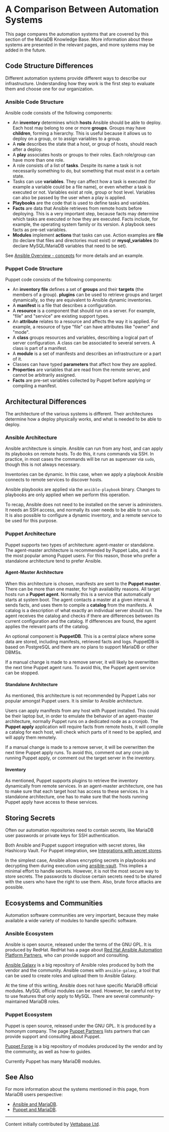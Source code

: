 # A Comparison Between Automation Systems

This page compares the automation systems that are covered by this section of the MariaDB Knowledge Base. More information about these systems are presented in the relevant pages, and more systems may be added in the future.

## Code Structure Differences

Different automation systems provide different ways to describe our infrastructure. Understanding how they work is the first step to evaluate them and choose one for our organization.

### Ansible Code Structure

Ansible code consists of the following components:

- An <strong>inventory</strong> determines which <strong>hosts</strong> Ansible should be able to deploy. Each host may belong to one or more <strong>groups</strong>. Groups may have <strong>children</strong>, forming a hierarchy. This is useful because it allows us to deploy on a group, or to assign variables to a group.
- A <strong>role</strong> describes the state that a host, or group of hosts, should reach after a deploy.
- A <strong>play</strong> associates hosts or groups to their roles. Each role/group can have more than one role.
- A role consists of a list of <strong>tasks</strong>. Despite its name a task is not necessarily something to do, but something that must exist in a certain state.
- Tasks can use <strong>variables</strong>. They can affect how a task is executed (for example a variable could be a file name), or even whether a task is executed or not. Variables exist at role, group or host level. Variables can also be passed by the user when a play is applied.
- <strong>Playbooks</strong> are the code that is used to define tasks and variables.
- <strong>Facts</strong> are data that Ansible retrieves from remote hosts before deploying. This is a very important step, because facts may determine which tasks are executed or how they are executed. Facts include, for example, the operating system family or its version. A playbook sees facts as pre-set variables.
- <strong>Modules</strong> implement <strong>actions</strong> that tasks can use. Action examples are <strong>file</strong> (to declare that files and directories must exist) or <strong>mysql_variables</strong> (to declare MySQL/MariaDB variables that need to be set).

See [Ansible Overview - concepts](/kb/en/ansible-overview/#concepts) for more details and an example.

### Puppet Code Structure

Puppet code consists of the following components:

- An <strong>inventory file</strong> defines a set of <strong>groups</strong> and their <strong>targets</strong> (the members of a group). <strong>plugins</strong> can be used to retrieve groups and target dynamically, so they are equivalent to Ansible dynamic inventories.
- A <strong>manifest</strong> is a file that describes a configuration.
- A <strong>resource</strong> is a component that should run on a server. For example, "file" and "service" are existing support types.
- An <strong>attribute</strong> relates to a resource and affects the way it is applied. For example, a resource of type "file" can have attributes like "owner" and "mode".
- A <strong>class</strong> groups resources and variables, describing a logical part of server configuration. A class can be associated to several servers. A class is part of a manifest.
- A <strong>module</strong> is a set of manifests and describes an infrastructure or a part of it.
- Classes can have typed <strong>parameters</strong> that affect how they are applied.
- <strong>Properties</strong> are variables that are read from the remote server, and cannot be arbitrarily assigned.
- <strong>Facts</strong> are pre-set variables collected by Puppet before applying or compiling a manifest.

## Architectural Differences

The architecture of the various  systems is different. Their architectures determine how a deploy physically works, and what is needed to be able to deploy.

### Ansible Architecture

Ansible architecture is simple. Ansible can run from any host, and can apply its playbooks on remote hosts. To do this, it runs commands via SSH. In practice, in most cases the commands will be run as superuser via `sudo`, though this is not always necessary.

Inventories can be dynamic. In this case, when we apply a playbook Ansible connects to remote services to discover hosts.

Ansible playbooks are applied via the `ansible-playbook` binary. Changes to playbooks are only applied when we perform this operation.

To recap, Ansible does not need to be installed on the server is administers. It needs an SSH access, and normally its user needs to be able to run `sudo`. It is also possible to configure a dynamic inventory, and a remote service to be used for this purpose.

### Puppet Architecture

Puppet supports two types of architecture: agent-master or standalone. The agent-master architecture is recommended by Puppet Labs, and it is the most popular among Puppet users. For this reason, those who prefer a standalone architecture tend to prefer Ansible.

#### Agent-Master Architecture

When this architecture is chosen, manifests are sent to the <strong>Puppet master</strong>. There can be more than one master, for high availability reasons. All target hosts run a <strong>Puppet agent</strong>. Normally this is a service that automatically starts at system boot. The agent contacts a master at a given interval. It sends facts, and uses them to compile a <strong>catalog</strong> from the manifests. A catalog is a description of what exactly an individual server should run. The agent receives the catalog and checks if there are differences between its current configuration and the catalog. If differences are found, the agent applies the relevant parts of the catalog.

An optional component is <strong>PuppetDB</strong>. This is a central place where some data are stored, including manifests, retrieved facts and logs. PuppetDB is based on PostgreSQL and there are no plans to support MariaDB or other DBMSs.

If a manual change is made to a remove server, it will likely be overwritten the next time Puppet agent runs. To avoid this, the Puppet agent service can be stopped.

#### Standalone Architecture

As mentioned, this architecture is not recommended by Puppet Labs nor popular amongst Puppet users. It is similar to Ansible architecture.

Users can apply manifests from any host with Puppet installed. This could be their laptop but, in order to emulate the behavior of an agent-master architecture, normally Puppet runs on a dedicated node as a cronjob. The <strong>Puppet apply</strong> application will require facts from remote hosts, it will compile a catalog for each host, will check which parts of it need to be applied, and will apply them remotely.

If a manual change is made to a remove server, it will be overwritten the next time Puppet apply runs. To avoid this, comment out any cron job running Puppet apply, or comment out the target server in the inventory.

#### Inventory

As mentioned, Puppet supports plugins to retrieve the inventory dynamically from remote services. In an agent-master architecture, one has to make sure that each target host has access to these services. In a standalone architecture, one has to make sure that the hosts running Puppet apply have access to these services.

## Storing Secrets

Often our automation repositories need to contain secrets, like MariaDB user passwords or private keys for SSH authentication.

Both Ansible and Puppet support integration with secret stores, like Hashicorp Vault. For Puppet integration, see [Integrations with secret stores](https://puppet.com/docs/puppet/6.17/integrations_with_secret_stores.html).

In the simplest case, Ansible allows encrypting secrets in playbooks and decrypting them during execution using [ansible-vault](https://docs.ansible.com/ansible/latest/user_guide/vault.html). This implies a minimal effort to handle secrets. However, it is not the most secure way to store secrets. The passwords to disclose certain secrets need to be shared with the users who have the right to use them. Also, brute force attacks are possible.

## Ecosystems and Communities

Automation software communities are very important, because they make available a wide variety of modules to handle specific software.

### Ansible Ecosystem

Ansible is open source, released under the terms of the GNU GPL. It is produced by RedHat. RedHat has a page about [Red Hat Ansible Automation Platform Partners](https://www.ansible.com/partners), who can provide support and consulting.

[Ansible Galaxy](https://galaxy.ansible.com/) is a big repository of Ansible roles produced by both the vendor and the community. Ansible comes with `ansible-galaxy`, a tool that can be used to create roles and upload them to Ansible Galaxy.

At the time of this writing, Ansible does not have specific MariaDB official modules. MySQL official modules can be used. However, be careful not try to use features that only apply to MySQL. There are several community-maintained MariaDB roles.

### Puppet Ecosystem

Puppet is open source, released under the GNU GPL. It is produced by a homonym company. The page [Puppet Partners](https://puppet.com/partners/) lists partners that can provide support and consulting about Puppet.

[Puppet Forge](https://forge.puppet.com/) is a big repository of modules produced by the vendor and by the community, as well as how-to guides.

Currently Puppet has many MariaDB modules.

## See Also

For more information about the systems mentioned in this page, from MariaDB users perspective:

- [Ansible and MariaDB](/mariadb-administration/getting-installing-and-upgrading-mariadb/binary-packages/automated-mariadb-deployment-and-administration/ansible-and-mariadb/).
- [Puppet and MariaDB](/mariadb-administration/getting-installing-and-upgrading-mariadb/binary-packages/automated-mariadb-deployment-and-administration/automated-mariadb-deployment-and-administration-puppet-and-mariadb/).

---

Content initially contributed by [Vettabase Ltd](https://vettabase.com/).